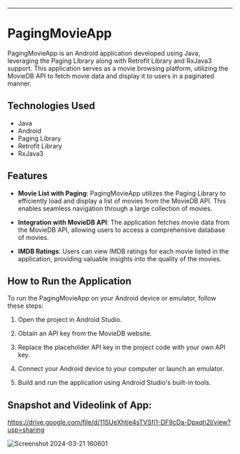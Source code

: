 ---

# PagingMovieApp

PagingMovieApp is an Android application developed using Java, leveraging the Paging Library along with Retrofit Library and RxJava3 support. This application serves as a movie browsing platform, utilizing the MovieDB API to fetch movie data and display it to users in a paginated manner.

## Technologies Used

- Java
- Android
- Paging Library
- Retrofit Library
- RxJava3

## Features

- **Movie List with Paging**: PagingMovieApp utilizes the Paging Library to efficiently load and display a list of movies from the MovieDB API. This enables seamless navigation through a large collection of movies.

- **Integration with MovieDB API**: The application fetches movie data from the MovieDB API, allowing users to access a comprehensive database of movies.

- **IMDB Ratings**: Users can view IMDB ratings for each movie listed in the application, providing valuable insights into the quality of the movies.

## How to Run the Application

To run the PagingMovieApp on your Android device or emulator, follow these steps:

1. Open the project in Android Studio.

2. Obtain an API key from the MovieDB website.

3. Replace the placeholder API key in the project code with your own API key.

4. Connect your Android device to your computer or launch an emulator.

5. Build and run the application using Android Studio's built-in tools.

## Snapshot and Videolink of App:

https://drive.google.com/file/d/11SUeXhtje4sTVSfj1-DF9cDa-Dpxqh2l/view?usp=sharing

![Screenshot 2024-03-21 160601](https://github.com/Vishnu-Jawalkar/PagingMovieApp/assets/127928260/867487e0-68db-4810-babf-fcefdbff3a6f)



